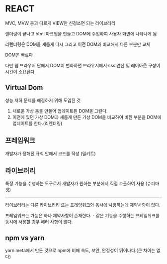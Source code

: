 # REACT

MVC, MVW 등과 다르게 VIEW만 신경쓰면 되는 라이브러리

렌더링이 끝나고 html 마크업을 만들고 DOM에 주입하여 사용자 화면에 나타나게 됨

리렌더링은 DOM을 새롭게 다시 그리고 이전 DOM과 비교해서 다른 부분만 교체

DOM은 빠르다

다만 웹 브라우저 단에서 DOM이 변화하면 브라우저에서 css 연산 및 레이아웃 구성이 시간이 소요된다.

## Virtual Dom

성능 저하 문제를 해결하기 위해 도입된 것

1. 새로운 가상 돔을 만들어 업데이트된 DOM을 그린다.
2. 이전에 있던 가상 DOM과 새롭게 만든 가상 DOM을 비교하여 비뀐 부분을 DOM에 업데이트를 한다.(리렌더링)

## 프레임워크

개발자가 정해진 규칙 안에서 코드를 작성
(밀키트)

## 라이브러리

특정 기능을 수행하는 도구로서 개발자가 원하는 부분에서 직접 호출하여 사용
(슈퍼마켓)

--------------------------------------------------------------

라이브러리는 다른 라이브러리 또는 프레임워크와 동시에 사용하는데 제약사항이 없다.

프레임워크는 가능은 하나 제약사항이 존재한다.
    - 같은 기능을 수행하는 프레임워크를 동시에 사용할 경우 에러 사항이 많다.

## npm vs yarn

yarn meta에서 만든 것으로 npm에 비해 속도, 보안, 안정성이 뛰어나다.(큰 차이는 없다)